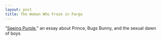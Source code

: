 ```yaml
---
layout: post
title: The Woman Who Froze in Fargo
---
```


“[Seeing Purple](https://pitchfork.com/features/secondhands/9593-seeing-purple-prince-in-the-80s/),” an essay about Prince, Bugs Bunny, and the sexual dawn of boys
